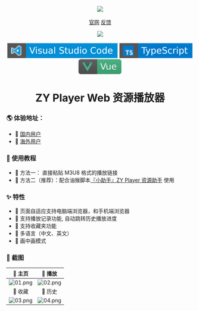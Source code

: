 <p align="center">
<img width="128" src="https://i.loli.net/2020/05/07/9kLvPnWVCp7538c.png" >
</p>
<p align="center">
<a href="http://zyplayer.fun/" target="_blank">官网</a>
<a href="https://github.com/Hunlongyu/ZY-Player-Web/issues" target="_blank">反馈</a>
</p>
<p align="center">
<img src="https://forthebadge.com/images/badges/built-with-love.svg">
<p>
<p align="center">
<img src="https://github.com/aleen42/badges/raw/master/src/visual_studio_code_flat_square.svg?sanitize=true">
<img src="https://github.com/aleen42/badges/raw/master/src/typescript_flat_square.svg?sanitize=true">
<img src="https://github.com/aleen42/badges/raw/master/src/vue.svg?sanitize=true">
</p>

<h1 align="center">ZY Player Web 资源播放器</h1>

### 🌎 体验地址：

- 🚀 [国内用户](http://hunlongyu.gitee.io/zy-player-web/)
- 🚂 [海外用户](http://web.zyplayer.fun/)

### 📖 使用教程

- 📄 方法一： 直接粘贴 M3U8 格式的播放链接
- 📑 方法二（推荐）：配合油猴脚本[『小助手』ZY Player 资源助手](https://greasyfork.org/zh-CN/scripts/383642-%E5%B0%8F%E5%8A%A9%E6%89%8B-zy-player-%E8%B5%84%E6%BA%90%E5%8A%A9%E6%89%8B) 使用

### ✨ 特性

- 🍕 页面自适应支持电脑端浏览器，和手机端浏览器
- 🌭 支持播放记录功能, 自动跳转历史播放进度
- 🍿 支持收藏夹功能
- 🍖 多语言（中文、英文）
- 🍘 画中画模式

### 🎨 截图

|                      🥼 主页                       |                      🧥 播放                       |
| :----------------------------------------------------------: | :----------------------------------------------------------: |
| ![01.png](https://i.loli.net/2021/06/10/7DtOZgPLf8lUcY6.png) | ![02.png](https://i.loli.net/2021/06/10/Rxl2PBMCVAu1mwZ.png) |
|                            👔 收藏                            |                            👕 历史                            |
| ![03.png](https://i.loli.net/2021/06/10/wsOMPQ5GU8n1vEB.png) | ![04.png](https://i.loli.net/2021/06/10/2BtVfHMqD5QlcRZ.png) |
